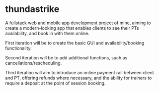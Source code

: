 # thundastrike
A fullstack web and mobile app development project of mine, aiming to create a modern-looking app that enables clients to see their PTs availability, and book in with them online.

First iteration will be to create the basic GUI and availability/booking functionality. 

Second iteration will be to add additional functions, such as cancellations/rescheduling. 

Third iteration will aim to introduce an online payment rail between client and PT, offering refunds where necessary, and the ability for trainers to require a deposit at the point of session booking. 
